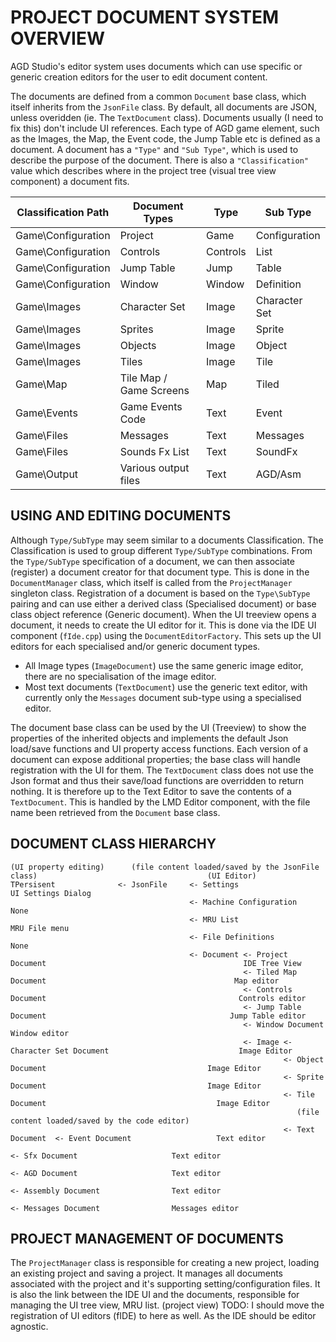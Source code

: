 # PROJECT DOCUMENT SYSTEM OVERVIEW

AGD Studio's editor system uses documents which can use specific or generic creation editors for the user to edit document content.

The documents are defined from a common `Document` base class, which itself inherits from the `JsonFile` class. By default, all documents are JSON, unless overidden (ie. The `TextDocument` class).
Documents usually (I need to fix this) don't include UI references.
Each type of AGD game element, such as the Images, the Map, the Event code, the Jump Table etc is defined as a document.
A document has a `"Type"` and `"Sub Type"`, which is used to describe the purpose of the document.
There is also a `"Classification"` value which describes where in the project tree (visual tree view component) a document fits.

| Classification Path | Document Types | Type | Sub Type |
| --- | --- | --- |--- |
| Game\Configuration | Project  | Game | Configuration |
| Game\Configuration | Controls | Controls | List |
| Game\Configuration | Jump Table | Jump | Table |
| Game\Configuration | Window | Window | Definition |
| Game\Images | Character Set | Image | Character Set |
| Game\Images | Sprites | Image | Sprite |
| Game\Images | Objects | Image | Object |
| Game\Images | Tiles | Image | Tile |
| Game\Map | Tile Map / Game Screens | Map | Tiled |
| Game\Events | Game Events Code | Text | Event |
| Game\Files | Messages | Text | Messages |
| Game\Files | Sounds Fx List | Text | SoundFx |
| Game\Output | Various output files | Text | AGD/Asm |

## USING AND EDITING DOCUMENTS
Although `Type/SubType` may seem similar to a documents Classification. The Classification is used to group different `Type/SubType` combinations.
From the `Type/SubType` specification of a document, we can then associate (register) a document creator for that document type.
This is done in the `DocumentManager` class, which itself is called from the `ProjectManager` singleton class.
Registration of a document is based on the `Type\SubType` pairing and can use either a derived class (Specialised document) or base class object reference (Generic document).
When the UI treeview opens a document, it needs to create the UI editor for it.
This is done via the IDE UI component (`fIde.cpp`) using the `DocumentEditorFactory`. This sets up the UI editors for each specialised and/or generic document types.

* All Image types (`ImageDocument`) use the same generic image editor, there are no specialisation of the image editor.
* Most text documents (`TextDocument`) use the generic text editor, with currently only the `Messages` document sub-type using a specialised editor.

The document base class can be used by the UI (Treeview) to show the properties of the inherited objects and implements the default Json load/save functions and UI property access functions.
Each version of a document can expose additional properties; the base class will handle registration with the UI for them.
The `TextDocument` class does not use the Json format and thus their save/load functions are overridden to return nothing.
It is therefore up to the Text Editor to save the contents of a `TextDocument`.
This is handled by the LMD Editor component, with the file name been retrieved from the `Document` base class.

## DOCUMENT CLASS HIERARCHY
```
(UI property editing)      (file content loaded/saved by the JsonFile class)                                      (UI Editor)
TPersisent              <- JsonFile     <- Settings                                                                UI Settings Dialog
                                        <- Machine Configuration                                                   None
                                        <- MRU List                                                                MRU File menu
                                        <- File Definitions                                                        None
                                        <- Document <- Project Document                                            IDE Tree View
                                                    <- Tiled Map Document                                          Map editor
                                                    <- Controls Document                                           Controls editor
                                                    <- Jump Table Document                                         Jump Table editor
                                                    <- Window Document                                             Window editor
                                                    <- Image <- Character Set Document                             Image Editor
                                                             <- Object Document                                    Image Editor
                                                             <- Sprite Document                                    Image Editor
                                                             <- Tile Document                                      Image Editor
                                                                (file content loaded/saved by the code editor)
                                                             <- Text Document  <- Event Document                   Text editor
                                                                               <- Sfx Document                     Text editor
                                                                               <- AGD Document                     Text editor
                                                                               <- Assembly Document                Text editor
                                                                               <- Messages Document                Messages editor
```

## PROJECT MANAGEMENT OF DOCUMENTS
The `ProjectManager` class is responsible for creating a new project, loading an existing project and saving a project.
It manages all documents associated with the project and it's supporting setting/configuration files.
It is also the link between the IDE UI and the documents, responsible for managing the UI tree view, MRU list. (project view)
TODO: I should move the registration of UI editors (fIDE) to here as well. As the IDE should be editor agnostic.

